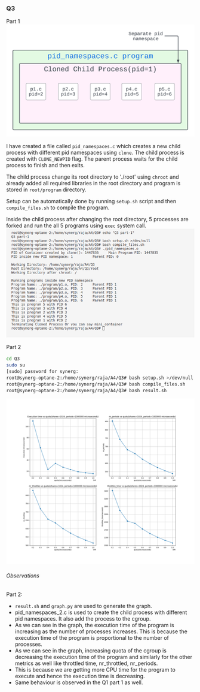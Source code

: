 ### Q3

Part 1
![diagram](diagram.png)

I have created a file called `pid_namespaces.c` which creates a new child process with different pid namespaces using `clone`. The child process is created with `CLONE_NEWPID` flag. The parent process waits for the child process to finish and then exits. 

The child process change its root directory to './root' using `chroot` and already added all required libraries in the root directory and program is stored in `root/program` directory.

Setup can be automatically done by running `setup.sh` script and then `compile_files.sh` to compile the program. 

Inside the child process after changing the root directory, 5 processes are forked and run the all 5 programs using `exec` system call.
![image-20230409192639346](part1.png)

Part 2

```bash
cd Q3
sudo su
[sudo] password for synerg: 
root@synerg-optane-2:/home/synerg/raja/A4/Q3# bash setup.sh >/dev/null
root@synerg-optane-2:/home/synerg/raja/A4/Q3# bash compile_files.sh 
root@synerg-optane-2:/home/synerg/raja/A4/Q3# bash result.sh
```

<img src="graph.png" alt="graph" style="zoom:80%;" />

###### Observations

Part 2:

- `result.sh` and `graph.py` are used to generate the graph.
- pid_namespaces_2.c is used to create the child process with different pid namespaces. It also add the process to the cgroup.
- As we can see in the graph, the execution time of the program is increasing as the number of processes increases. This is because the execution time of the program is proportional to the number of processes.
- As we can see in the graph, increasing quota of the cgroup is decreasing the execution time of the program and similarly for the other metrics as well like throttled time, nr_throttled, nr_periods.
- This is because we are getting more CPU time for the program to execute and hence the execution time is decreasing.
- Same behaviour is observed in the Q1 part 1 as well.